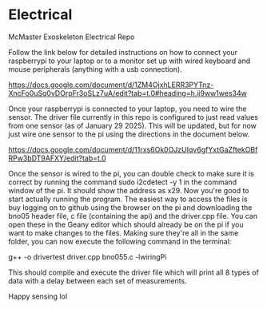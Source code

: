 # Electrical
McMaster Exoskeleton Electrical Repo

Follow the link below for detailed instructions on how to connect your raspberrypi to your laptop or to a monitor set up with wired keyboard and mouse peripherals (anything with a usb connection).

[https://docs.google.com/document/d/1ZM4OjxhLERR3PYTnz-XncFo0uSq0vDOrpFr3oSLz7uA/edit?tab=t.0#heading=h.ij9ww1wes34w
](url)

Once your raspberrypi is connected to your laptop, you need to wire the sensor. The driver file currently in this repo is configured to just read values from one sensor (as of January 29 2025). This will be updated, but for now just wire one sensor to the pi using the directions in the document below.

[https://docs.google.com/document/d/11rxs6Ok0OJzUIqv6gfYxtGaZftekOBfRPw3bDT9AFXY/edit?tab=t.0
](url)

Once the sensor is wired to the pi, you can double check to make sure it is correct by running the command sudo i2cdetect -y 1 in the command window of the pi. It should show the address as x29. Now you're good to start actually running the program. The easiest way to access the files is buy logging on to github using the browser on the pi and downloading the bno05 header file, c file (containing the api) and the driver.cpp file. You can open these in the Geany editor which should already be on the pi if you want to make changes to the files. Making sure they're all in the same folder, you can now execute the following command in the terminal:

g++ -o drivertest driver.cpp bno055.c -lwiringPi

This should compile and execute the driver file which will print all 8 types of data with a delay between each set of measurements.

Happy sensing lol




